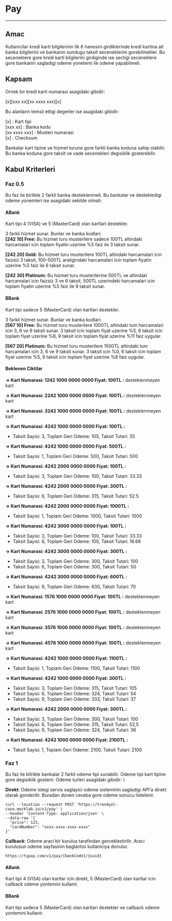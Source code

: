 # Pay

---

## Amac

Kullanicilar kredi karti bilgilerinin ilk 6 hanesini girdiklerinde kredi kartina ait banka bilgilerini ve bankanin sundugu taksit seceneklerini gorebilmeliler. Bu seceneklere gore kredi karti bilgilerini girdiginde ise sectigi seceneklere gore bankanin sagladigi odeme yonetemi ile odeme yapabilmeli.

## Kapsam

Ornek bir kredi karti numarasi asagidaki gibidir:

[x][xxx xx][xx xxxx xxx][x]

Bu alanlarin temsil ettigi degerler ise asagidaki gibidir:

[x]             : Kart tipi \
[xxx xx]        : Banka kodu \
[xx xxxx xxx]   : Musteri numarasi \
[x]             : Checksum 

Bankalar kart tipine ve hizmet turune gore farkli banka koduna sahip olabilir. Bu banka koduna gore taksit ve vade secenekleri degisiklik gosterebilir.

## Kabul Kriterleri
### Faz 0.5

Bu faz ile birlikte 2 farkli banka desteklenmeli. Bu bankalar ve destekledigi odeme yonemleri ise asagidaki sekilde olmali: 
#### ABank

Kart tipi 4 (VISA) ve 5 (MasterCard) olan kartlari destekler.

3 farkli hizmet sunar. Bunlar ve banka kodlari:\
**[242 10] Free:** Bu hizmet turu musterilere sadece 100TL altindaki harcamalari icin toplam fiyatin uzerine %5 faiz ile 3 taksit sunar.

**[242 20] Gold:** Bu hizmet turu musterilere 100TL altindaki harcamalari icin faizsiz 3 taksit, 100-500TL araligindaki harcamalari icin toplam fiyatin uzerine %5 faiz ile 6 taksit sunar.

**[242 30] Platinum:**  Bu hizmet turu musterilerine 500TL ve altindaki harcamalari icin faizsiz 3 ve 6 taksit, 500TL uzerindeki harcamalari icin toplam fiyatin uzerine %5 faiz ile 9 taksit sunar.


#### BBank

Kart tipi sadece 5 (MasterCard) olan kartlari destekler.

3 farkli hizmet sunar. Bunlar ve banka kodlari:\
**[567 10] Free:** Bu hizmet turu musterilere 1000TL altindaki tum harcamalari icin 3, 6 ve 9 taksit sunar. 3 taksit icin toplam fiyat uzerine %5, 6 taksit icin toplam fiyat uzerine %8, 9 taksit icin toplam fiyat uzerine %11 faiz uygular.

**[567 20] Platinum:** Bu hizmet turu musterilere 1500TL altindaki tum harcamalari icin 3, 6 ve 9 taksit sunar. 3 taksit icin %0, 6 taksit icin toplam fiyat uzerine %5, 9 taksit icin toplam fiyat uzerine %8 faiz uygular.

#### Beklenen Ciktilar

**-> Kart Numarasi: 1242 1000 0000 0000 Fiyat: 100TL :** desteklenmeyen kart

**-> Kart Numarasi: 2242 1000 0000 0000 Fiyat: 100TL :** desteklenmeyen kart

**-> Kart Numarasi: 3242 1000 0000 0000 Fiyat: 100TL :** desteklenmeyen kart

**-> Kart Numarasi: 4242 1000 0000 0000 Fiyat: 100TL :**
- Taksit Sayisi: 3, Toplam Geri Odeme: 105, Taksit Tutari: 35

**-> Kart Numarasi: 4242 1000 0000 0000 Fiyat: 500TL :**
- Taksit Sayisi: 1, Toplam Geri Odeme: 500, Taksit Tutari: 500 

**-> Kart Numarasi: 4242 2000 0000 0000 Fiyat: 100TL :**
- Taksit Sayisi: 3, Toplam Geri Odeme: 100, Taksit Tutari: 33.33

**-> Kart Numarasi: 4242 2000 0000 0000 Fiyat: 300TL :**
- Taksit Sayisi: 6, Toplam Geri Odeme: 315, Taksit Tutari: 52.5

**-> Kart Numarasi: 4242 2000 0000 0000 Fiyat: 1000TL :**
- Taksit Sayisi: 1, Toplam Geri Odeme: 1000, Taksit Tutari: 1000

**-> Kart Numarasi: 4242 3000 0000 0000 Fiyat: 100TL :**
- Taksit Sayisi: 3, Toplam Geri Odeme: 100, Taksit Tutari: 33.33
- Taksit Sayisi: 6, Toplam Geri Odeme: 100, Taksit Tutari: 16.66

**-> Kart Numarasi: 4242 3000 0000 0000 Fiyat: 300TL :**
- Taksit Sayisi: 3, Toplam Geri Odeme: 300, Taksit Tutari: 100
- Taksit Sayisi: 6, Toplam Geri Odeme: 300, Taksit Tutari: 50

**-> Kart Numarasi: 4242 3000 0000 0000 Fiyat: 600TL :**
- Taksit Sayisi: 9, Toplam Geri Odeme: 630, Taksit Tutari: 70

**-> Kart Numarasi: 1576 1000 0000 0000 Fiyat: 100TL :** desteklenmeyen kart

**-> Kart Numarasi: 2576 1000 0000 0000 Fiyat: 100TL :** desteklenmeyen kart

**-> Kart Numarasi: 3576 1000 0000 0000 Fiyat: 100TL :** desteklenmeyen kart

**-> Kart Numarasi: 4576 1000 0000 0000 Fiyat: 100TL :** desteklenmeyen kart

**-> Kart Numarasi: 4242 1000 0000 0000 Fiyat: 1100TL :**
- Taksit Sayisi: 1, Toplam Geri Odeme: 1100, Taksit Tutari: 1100

**-> Kart Numarasi: 4242 1000 0000 0000 Fiyat: 300TL :**
- Taksit Sayisi: 3, Toplam Geri Odeme: 315, Taksit Tutari: 105
- Taksit Sayisi: 6, Toplam Geri Odeme: 324, Taksit Tutari: 54
- Taksit Sayisi: 9, Toplam Geri Odeme: 333, Taksit Tutari: 37

**-> Kart Numarasi: 4242 2000 0000 0000 Fiyat: 300TL :**
- Taksit Sayisi: 3, Toplam Geri Odeme: 300, Taksit Tutari: 100
- Taksit Sayisi: 6, Toplam Geri Odeme: 315, Taksit Tutari: 52,5
- Taksit Sayisi: 9, Toplam Geri Odeme: 324, Taksit Tutari: 36

**-> Kart Numarasi: 4242 1000 0000 0000 Fiyat: 2100TL :**
- Taksit Sayisi: 1, Toplam Geri Odeme: 2100, Taksit Tutari: 2100


### Faz 1

Bu faz ile bilrikte bankalar 2 farkli odeme tipi sunabilir. Odeme tipi kart tipine gore degisiklik gosterir. Odeme turleri asagidaki gibidir: \

**Direkt**: Odeme istegi servis saglayici odeme sisteminin sagladigi API'a direkt olarak gonderilir. Buradan donen cevaba gore odeme sonucu listelenir.

```shell
curl --location --request POST 'https://trendyol-case.mocklab.io/v1/pay' \
--header 'Content-Type: application/json' \
--data-raw '{
  "price": 123,
  "cardNumber": "xxxx-xxxx-xxxx-xxxx"
}'
```

**Callback**: Odeme araci bir kurulus tarafindan gerceklestirilir. Araci kurulusun odeme sayfasinin baglantisi kullaniciya donulur.

```http request
https://typay.com/v1/pay/{bankCode}/{uuid}
```

#### ABank

Kart tipi 4 (VISA) olan kartlar icin direkt, 5 (MasterCard) olan kartlar icin callback odeme yontemini kullanir.


#### BBank

Kart tipi sadece 5 (MasterCard) olan kartlari destekler ve callback odeme yontemini kullanir.
